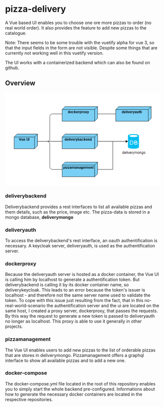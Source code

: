 # pizza-delivery

A Vue based UI enables you to choose one ore more pizzas to order (no real world order).
It also provides the feature to add new pizzas to the catalogue.

Note: There seems to be some trouble with the vuetify alpha for vue 3, so that the input fields in the form are not visible. Despite some things that are currently not working well in this vuetify version.

The UI works with a containerized backend which can also be found on github.

## Overview
![Overview](/components.PNG)

### deliverybackend
Deliverybackend provides a rest interfaces to list all available pizzas and them details, such as the price, image etc. The pizza-data is stored in a mongo database, **deliverymongo**

### deliveryauth
To access the deliverybackend's rest interface, an oauth authentification is necessary. A keycloak server, deliveryauth, is used as the authentification server.

### dockerproxy
Because the deliveryauth server is hosted as a docker container, the Vue UI is calling him by localhost to generate a authentification token. But deliverybackend is calling it by its docker container name, so deliverykeycloak. This leads to an error because the token's issuer is localhost - and therefore not the same server name used to validate the token. To cope with this issue just resulting from the fact, that in this no-real-world-scenario the authentification server and the ui are located on the same host, I created a proxy server, dockerproxy, that passes the requests. By this way the request to generate a new token is passed to deliveryauth no longer as localhost. This proxy is able to use it generally in other projects.

### pizzamanagement
The Vue UI enables users to add new pizzas to the list of orderable pizzas that are stores in deliverymongo. Pizzamanagement offers a graphql interface to show all available pizzas and to add a new one.

### docker-compose
The docker-compose.yml file located in the root of this repository enables you to simply start the whole backend pre-configured. Informations about how to generate the necessary docker containers are located in the respective repositories.
